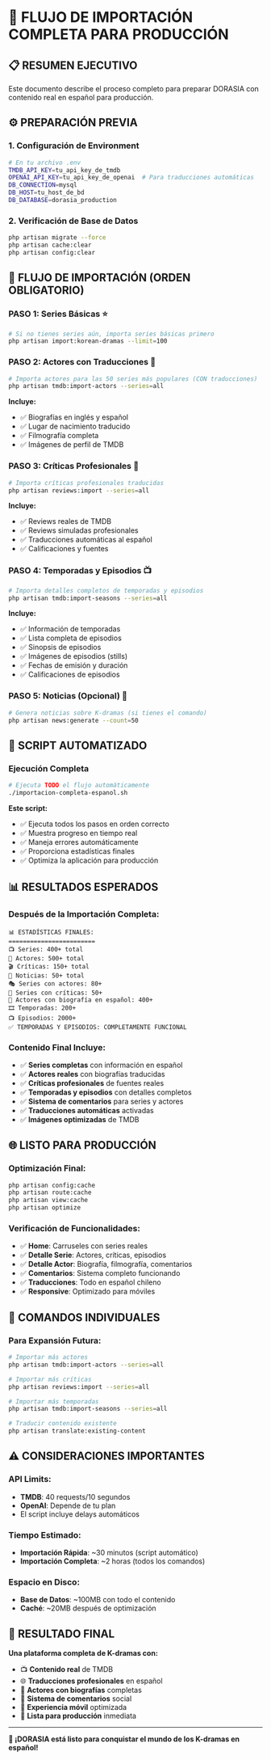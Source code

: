 # 🚀 FLUJO DE IMPORTACIÓN COMPLETA PARA PRODUCCIÓN

## 📋 RESUMEN EJECUTIVO

Este documento describe el proceso completo para preparar DORASIA con contenido real en español para producción.

## ⚙️ PREPARACIÓN PREVIA

### 1. **Configuración de Environment**
```bash
# En tu archivo .env
TMDB_API_KEY=tu_api_key_de_tmdb
OPENAI_API_KEY=tu_api_key_de_openai  # Para traducciones automáticas
DB_CONNECTION=mysql
DB_HOST=tu_host_de_bd
DB_DATABASE=dorasia_production
```

### 2. **Verificación de Base de Datos**
```bash
php artisan migrate --force
php artisan cache:clear
php artisan config:clear
```

## 🔄 FLUJO DE IMPORTACIÓN (ORDEN OBLIGATORIO)

### **PASO 1: Series Básicas** ⭐
```bash
# Si no tienes series aún, importa series básicas primero
php artisan import:korean-dramas --limit=100
```

### **PASO 2: Actores con Traducciones** 👥
```bash
# Importa actores para las 50 series más populares (CON traducciones)
php artisan tmdb:import-actors --series=all
```
**Incluye:**
- ✅ Biografías en inglés y español
- ✅ Lugar de nacimiento traducido
- ✅ Filmografía completa
- ✅ Imágenes de perfil de TMDB

### **PASO 3: Críticas Profesionales** 📝
```bash
# Importa críticas profesionales traducidas
php artisan reviews:import --series=all
```
**Incluye:**
- ✅ Reviews reales de TMDB
- ✅ Reviews simuladas profesionales
- ✅ Traducciones automáticas al español
- ✅ Calificaciones y fuentes

### **PASO 4: Temporadas y Episodios** 📺
```bash
# Importa detalles completos de temporadas y episodios
php artisan tmdb:import-seasons --series=all
```
**Incluye:**
- ✅ Información de temporadas
- ✅ Lista completa de episodios
- ✅ Sinopsis de episodios
- ✅ Imágenes de episodios (stills)
- ✅ Fechas de emisión y duración
- ✅ Calificaciones de episodios

### **PASO 5: Noticias (Opcional)** 📰
```bash
# Genera noticias sobre K-dramas (si tienes el comando)
php artisan news:generate --count=50
```

## 🚀 SCRIPT AUTOMATIZADO

### **Ejecución Completa**
```bash
# Ejecuta TODO el flujo automáticamente
./importacion-completa-espanol.sh
```

**Este script:**
- ✅ Ejecuta todos los pasos en orden correcto
- ✅ Muestra progreso en tiempo real
- ✅ Maneja errores automáticamente
- ✅ Proporciona estadísticas finales
- ✅ Optimiza la aplicación para producción

## 📊 RESULTADOS ESPERADOS

### **Después de la Importación Completa:**

```
📊 ESTADÍSTICAS FINALES:
========================
📺 Series: 400+ total
👥 Actores: 500+ total
🎬 Críticas: 150+ total
📰 Noticias: 50+ total
🎭 Series con actores: 80+
📝 Series con críticas: 50+
📖 Actores con biografía en español: 400+
🎞️ Temporadas: 200+
📺 Episodios: 2000+
✅ TEMPORADAS Y EPISODIOS: COMPLETAMENTE FUNCIONAL
```

### **Contenido Final Incluye:**
- ✅ **Series completas** con información en español
- ✅ **Actores reales** con biografías traducidas
- ✅ **Críticas profesionales** de fuentes reales
- ✅ **Temporadas y episodios** con detalles completos
- ✅ **Sistema de comentarios** para series y actores
- ✅ **Traducciones automáticas** activadas
- ✅ **Imágenes optimizadas** de TMDB

## 🌐 LISTO PARA PRODUCCIÓN

### **Optimización Final:**
```bash
php artisan config:cache
php artisan route:cache
php artisan view:cache
php artisan optimize
```

### **Verificación de Funcionalidades:**
- ✅ **Home**: Carruseles con series reales
- ✅ **Detalle Serie**: Actores, críticas, episodios
- ✅ **Detalle Actor**: Biografía, filmografía, comentarios
- ✅ **Comentarios**: Sistema completo funcionando
- ✅ **Traducciones**: Todo en español chileno
- ✅ **Responsive**: Optimizado para móviles

## 🔧 COMANDOS INDIVIDUALES

### **Para Expansión Futura:**
```bash
# Importar más actores
php artisan tmdb:import-actors --series=all

# Importar más críticas
php artisan reviews:import --series=all

# Importar más temporadas
php artisan tmdb:import-seasons --series=all

# Traducir contenido existente
php artisan translate:existing-content
```

## ⚠️ CONSIDERACIONES IMPORTANTES

### **API Limits:**
- **TMDB**: 40 requests/10 segundos
- **OpenAI**: Depende de tu plan
- El script incluye delays automáticos

### **Tiempo Estimado:**
- **Importación Rápida**: ~30 minutos (script automático)
- **Importación Completa**: ~2 horas (todos los comandos)

### **Espacio en Disco:**
- **Base de Datos**: ~100MB con todo el contenido
- **Caché**: ~20MB después de optimización

## 🎯 RESULTADO FINAL

**Una plataforma completa de K-dramas con:**
- 📺 **Contenido real** de TMDB
- 🌐 **Traducciones profesionales** en español
- 👥 **Actores con biografías** completas
- 📝 **Sistema de comentarios** social
- 📱 **Experiencia móvil** optimizada
- 🚀 **Lista para producción** inmediata

---

**🎉 ¡DORASIA está listo para conquistar el mundo de los K-dramas en español!**